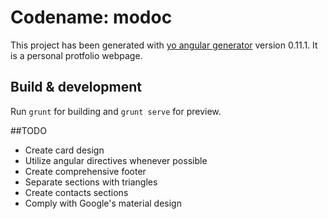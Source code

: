 # Codename: modoc

This project has been generated with [yo angular generator](https://github.com/yeoman/generator-angular)
version 0.11.1.
It is a personal protfolio webpage.

## Build & development

Run `grunt` for building and `grunt serve` for preview.

##TODO

<ul>
  <li>Create card design</li>
  <li>Utilize angular directives whenever possible</li>
  <li>Create comprehensive footer</li>
  <li>Separate sections with triangles</li>
  <li>Create contacts sections</li>
  <li>Comply with Google's material design</li>
</ul>
